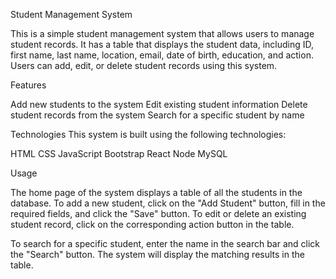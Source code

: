 
Student Management System

This is a simple student management system that allows users to manage student records. It has a table that displays the student data, including ID, first name, last name, location, email, date of birth, education, and action. Users can add, edit, or delete student records using this system.

Features

Add new students to the system
Edit existing student information
Delete student records from the system
Search for a specific student by name

Technologies
This system is built using the following technologies:

HTML
CSS
JavaScript
Bootstrap
React
Node
MySQL

Usage

The home page of the system displays a table of all the students in the database. To add a new student, click on the "Add Student" button, fill in the required fields, and click the "Save" button. To edit or delete an existing student record, click on the corresponding action button in the table.

To search for a specific student, enter the name in the search bar and click the "Search" button. The system will display the matching results in the table.
